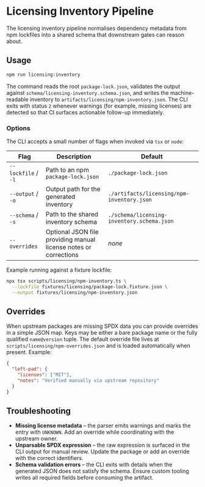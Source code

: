 # Licensing Inventory Pipeline

The licensing inventory pipeline normalises dependency metadata from npm lockfiles
into a shared schema that downstream gates can reason about.

## Usage

```bash
npm run licensing:inventory
```

The command reads the root `package-lock.json`, validates the output against
`schema/licensing-inventory.schema.json`, and writes the machine-readable
inventory to `artifacts/licensing/npm-inventory.json`. The CLI exits with status
`2` whenever warnings (for example, missing licenses) are detected so that CI
surfaces actionable follow-up immediately.

### Options

The CLI accepts a small number of flags when invoked via `tsx` or `node`:

| Flag | Description | Default |
| --- | --- | --- |
| `--lockfile` / `-l` | Path to an npm `package-lock.json` | `./package-lock.json` |
| `--output` / `-o` | Output path for the generated inventory | `./artifacts/licensing/npm-inventory.json` |
| `--schema` / `-s` | Path to the shared inventory schema | `./schema/licensing-inventory.schema.json` |
| `--overrides` | Optional JSON file providing manual license notes or corrections | _none_ |

Example running against a fixture lockfile:

```bash
npx tsx scripts/licensing/npm-inventory.ts \
  --lockfile fixtures/licensing/package-lock.fixture.json \
  --output fixtures/licensing/npm-inventory.json
```

## Overrides

When upstream packages are missing SPDX data you can provide overrides in a
simple JSON map. Keys may be either a bare package name or the fully qualified
`name@version` tuple. The default override file lives at
`scripts/licensing/npm-overrides.json` and is loaded automatically when present.
Example:

```json
{
  "left-pad": {
    "licenses": ["MIT"],
    "notes": "Verified manually via upstream repository"
  }
}
```

## Troubleshooting

- **Missing license metadata** – the parser emits warnings and marks the entry
  with `UNKNOWN`. Add an override while coordinating with the upstream owner.
- **Unparsable SPDX expression** – the raw expression is surfaced in the CLI
  output for manual review. Update the package or add an override with the
  correct identifiers.
- **Schema validation errors** – the CLI exits with details when the generated
  JSON does not satisfy the schema. Ensure custom tooling writes all required
  fields before consuming the artifact.
